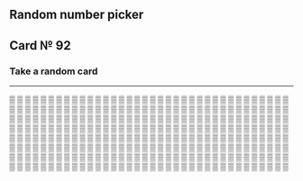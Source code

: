 ## Random number picker 

## Card № 92

### Take a random card
----
[▒](96.md) [▒](37.md) [▒](38.md) [▒](10.md) [▒](52.md) [▒](41.md) [▒](33.md) [▒](39.md) [▒](14.md) [▒](43.md) [▒](12.md) [▒](61.md) [▒](46.md) [▒](51.md) [▒](14.md) [▒](21.md) [▒](93.md) [▒](8.md) [▒](30.md) [▒](54.md) [▒](35.md) [▒](8.md) [▒](37.md) [▒](41.md) [▒](31.md) [▒](75.md) [▒](38.md) [▒](32.md) [▒](58.md) [▒](21.md) [▒](66.md) [▒](34.md) [▒](77.md) [▒](3.md) [▒](98.md) [▒](65.md) [▒](23.md) [▒](41.md) [▒](30.md) [▒](31.md) [▒](56.md) [▒](94.md) [▒](11.md) [▒](76.md) [▒](22.md) [▒](86.md) [▒](7.md) [▒](65.md) [▒](41.md) [▒](73.md) [▒](78.md) [▒](15.md) [▒](73.md) [▒](74.md) [▒](47.md) [▒](83.md) [▒](80.md) [▒](39.md) [▒](60.md) [▒](53.md) [▒](55.md) [▒](5.md) [▒](95.md) [▒](55.md) [▒](22.md) [▒](44.md) [▒](81.md) [▒](25.md) [▒](62.md) [▒](47.md) [▒](70.md) [▒](86.md) [▒](85.md) [▒](42.md) [▒](51.md) [▒](12.md) [▒](72.md) [▒](26.md) [▒](10.md) [▒](28.md) [▒](45.md) [▒](99.md) [▒](69.md) [▒](95.md) [▒](82.md) [▒](30.md) [▒](99.md) [▒](69.md) [▒](92.md) [▒](90.md) [▒](30.md) [▒](94.md) [▒](28.md) [▒](77.md) [▒](71.md) [▒](61.md) [▒](44.md) [▒](31.md) [▒](72.md) [▒](50.md) [▒](72.md) [▒](82.md) [▒](13.md) [▒](83.md) [▒](40.md) [▒](82.md) [▒](3.md) [▒](62.md) [▒](66.md) [▒](25.md) [▒](5.md) [▒](79.md) [▒](67.md) [▒](70.md) [▒](37.md) [▒](55.md) [▒](45.md) [▒](67.md) [▒](68.md) [▒](81.md) [▒](5.md) [▒](21.md) [▒](79.md) [▒](88.md) [▒](44.md) [▒](21.md) [▒](29.md) [▒](91.md) [▒](18.md) [▒](43.md) [▒](33.md) [▒](49.md) [▒](67.md) [▒](48.md) [▒](37.md) [▒](59.md) [▒](57.md) [▒](2.md) [▒](11.md) [▒](36.md) [▒](53.md) [▒](50.md) [▒](49.md) [▒](39.md) [▒](57.md) [▒](36.md) [▒](90.md) [▒](6.md) [▒](51.md) [▒](98.md) [▒](12.md) [▒](88.md) [▒](47.md) [▒](46.md) [▒](72.md) [▒](71.md) [▒](89.md) [▒](93.md) [▒](33.md) [▒](85.md) [▒](39.md) [▒](53.md) [▒](13.md) [▒](48.md) [▒](20.md) [▒](75.md) [▒](28.md) [▒](29.md) [▒](34.md) [▒](57.md) [▒](58.md) [▒](1.md) [▒](91.md) [▒](74.md) [▒](96.md) [▒](17.md) [▒](29.md) [▒](64.md) [▒](64.md) [▒](9.md) [▒](97.md) [▒](17.md) [▒](89.md) [▒](42.md) [▒](29.md) [▒](43.md) [▒](40.md) [▒](75.md) [▒](57.md) [▒](68.md) [▒](7.md) [▒](78.md) [▒](44.md) [▒](28.md) [▒](64.md) [▒](12.md) [▒](24.md) [▒](20.md) [▒](49.md) [▒](63.md) [▒](11.md) [▒](2.md) [▒](65.md) [▒](9.md) [▒](7.md) [▒](99.md) [▒](74.md) [▒](17.md) [▒](60.md) [▒](18.md) [▒](62.md) [▒](19.md) [▒](83.md) [▒](61.md) [▒](9.md) [▒](85.md) [▒](94.md) [▒](15.md) [▒](79.md) [▒](24.md) [▒](0.md) [▒](42.md) [▒](85.md) [▒](79.md) [▒](96.md) [▒](3.md) [▒](31.md) [▒](92.md) [▒](65.md) [▒](17.md) [▒](80.md) [▒](69.md) [▒](4.md) [▒](55.md) [▒](16.md) [▒](27.md) [▒](80.md) [▒](91.md) [▒](66.md) [▒](23.md) [▒](60.md) [▒](38.md) [▒](26.md) [▒](51.md) [▒](82.md) [▒](76.md) [▒](58.md) [▒](93.md) [▒](76.md) [▒](16.md) [▒](92.md) [▒](14.md) [▒](98.md) [▒](7.md) [▒](15.md) [▒](40.md) [▒](63.md) [▒](70.md) [▒](25.md) [▒](63.md) [▒](34.md) [▒](84.md) [▒](88.md) [▒](13.md) [▒](27.md) [▒](9.md) [▒](20.md) [▒](34.md) [▒](99.md) [▒](89.md) [▒](11.md) [▒](68.md) [▒](1.md) [▒](77.md) [▒](26.md) [▒](52.md) [▒](75.md) [▒](33.md) [▒](1.md) [▒](19.md) [▒](8.md) [▒](59.md) [▒](62.md) [▒](54.md) [▒](87.md) [▒](22.md) [▒](71.md) [▒](0.md) 